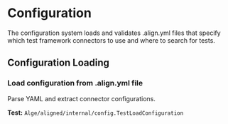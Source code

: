 # Configuration

The configuration system loads and validates .align.yml files that specify which test framework connectors to use and where to search for tests.

## Configuration Loading

### Load configuration from .align.yml file

Parse YAML and extract connector configurations.

**Test:** `Alge/aligned/internal/config.TestLoadConfiguration`




